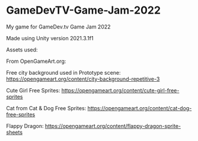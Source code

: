 # GameDevTV-Game-Jam-2022
My game for GameDev.tv Game Jam 2022

Made using Unity version 2021.3.1f1

Assets used:

From OpenGameArt.org:

Free city background used in Prototype scene: https://opengameart.org/content/city-background-repetitive-3

Cute Girl Free Sprites: https://opengameart.org/content/cute-girl-free-sprites

Cat from Cat & Dog Free Sprites: https://opengameart.org/content/cat-dog-free-sprites

Flappy Dragon: https://opengameart.org/content/flappy-dragon-sprite-sheets
